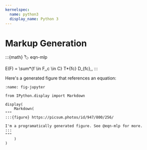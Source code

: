 ```yaml
---
kernelspec:
  name: python3
  display_name: Python 3
---
```


# Markup Generation

:::{math}
:label: eqn-mlp

E(F) = \sum*{f \in F,\,c \in C} T*{fc} D\_{fc}\,,
:::

Here's a generated figure that references an equation:

```{code-cell} python3
:name: fig-jupyter

from IPython.display import Markdown

display(
    Markdown(
"""
:::{figure} https://picsum.photos/id/947/800/256/

I'm a programatically generated figure. See @eqn-mlp for more.
:::
"""
    )
)
```
